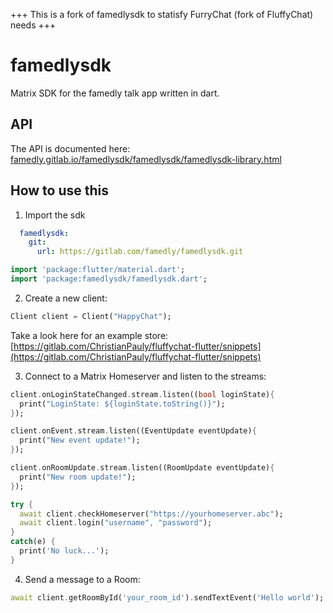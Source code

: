 +++ This is a fork of famedlysdk to statisfy FurryChat (fork of FluffyChat) needs +++

# famedlysdk

Matrix SDK for the famedly talk app written in dart.

## API

The API is documented here: [famedly.gitlab.io/famedlysdk/famedlysdk/famedlysdk-library.html](https://famedly.gitlab.io/famedlysdk/famedlysdk/famedlysdk-library.html)

## How to use this

1. Import the sdk

```yaml
  famedlysdk:
    git:
      url: https://gitlab.com/famedly/famedlysdk.git
```

```dart
import 'package:flutter/material.dart';
import 'package:famedlysdk/famedlysdk.dart';
```

2. Create a new client:

```dart
Client client = Client("HappyChat");
```

Take a look here for an example store:
[https://gitlab.com/ChristianPauly/fluffychat-flutter/snippets](https://gitlab.com/ChristianPauly/fluffychat-flutter/snippets)

3. Connect to a Matrix Homeserver and listen to the streams:

```dart
client.onLoginStateChanged.stream.listen((bool loginState){ 
  print("LoginState: ${loginState.toString()}");
});

client.onEvent.stream.listen((EventUpdate eventUpdate){ 
  print("New event update!");
});

client.onRoomUpdate.stream.listen((RoomUpdate eventUpdate){ 
  print("New room update!");
});

try {
  await client.checkHomeserver("https://yourhomeserver.abc");
  await client.login("username", "password");
}
catch(e) {
  print('No luck...');
}
```

4. Send a message to a Room:

```dart
await client.getRoomById('your_room_id').sendTextEvent('Hello world');
```
